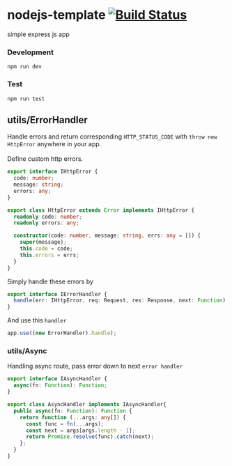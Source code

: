 # nodejs-template [![Build Status](https://travis-ci.org/luanphandinh/nodejs-template.svg?branch=master)](https://travis-ci.org/luanphandinh/nodejs-template)
simple express js app

### Development
`npm run dev`

### Test
`npm run test`

## utils/ErrorHandler
Handle errors and return corresponding `HTTP_STATUS_CODE` with `throw new HttpError` anywhere in your app.  
<br>
Define custom http errors.
```typescript
export interface IHttpError {
  code: number;
  message: string;
  errors: any;
}

export class HttpError extends Error implements IHttpError {
  readonly code: number;
  readonly errors: any;

  constructor(code: number, message: string, errs: any = []) {
    super(message);
    this.code = code;
    this.errors = errs;
  }
}

```

Simply handle these errors by 
```typescript
export interface IErrorHandler {
  handle(err: IHttpError, req: Request, res: Response, next: Function): Response;
}
```

And use this `handler`
```typescript
app.use((new ErrorHandler).handle);
```
### utils/Async
Handling async route, pass error down to next `error handler`
```typescript
export interface IAsyncHandler {
  async(fn: Function): Function;
}

export class AsyncHandler implements IAsyncHandler{
  public async(fn: Function): Function {
    return function (...args: any[]) {
      const func = fn(...args);
      const next = args[args.length - 1];
      return Promise.resolve(func).catch(next);
    };
  }
}
```
